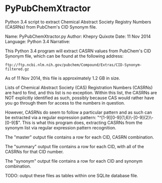 PyPubChemXtractor
=================

Python 3.4 script to extract Chemical Abstract Society Registry Numbers (CASRNs) from PubChem's CID Synonym file.

Name: PyPubChemXtractor.py
Author: Khepry Quixote
Date: 11 Nov 2014
Language: Python 3.4
Narrative:

This Python 3.4 program will extract CASRN values from PubChem's
CID Synonym file, which can be found at the following address:

    ftp://ftp.ncbi.nlm.nih.gov/pubchem/Compound/Extras/CID-Synonym-filtered.gz
    
As of 11 Nov 2014, this file is approximately 1.2 GB in size.

Lists of Chemical Abstract Society (CAS) Registration Numbers (CASRNs) are hard to find,
and this list is no exception.  Within this list, the CASRNs are NOT explicitly identified as such,
possibly because CAS would rather have you go through them for access to the numbers in question.

However, CASRNs do seem to follow a particular pattern and as such can be extracted via
a regular expression pattern: "^[1-9][0-9]{1,6}\\-[0-9]{2}\\-[0-9]$".  This is what this
program does, extracting CASRNs from the synonym list via regular expression pattern recognition.

The "master" output file contains a row for each CID, CASRN combination.

The "summary" output file contains a row for each CID, with all of the CASRNs for that CID number.

The "synonym" output file contains a row for each CID and synonym combination.

TODO: output these files as tables within one SQLite database file.

